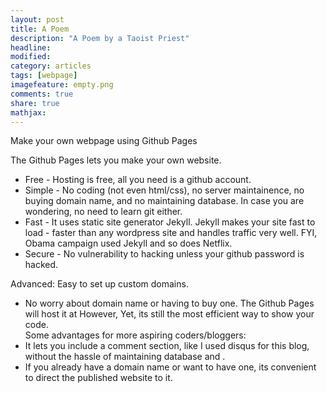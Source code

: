 ```yaml
---
layout: post
title: A Poem 
description: "A Poem by a Taoist Priest"
headline:
modified: 
category: articles
tags: [webpage]
imagefeature: empty.png
comments: true
share: true
mathjax:
---
```


Make your own webpage using Github Pages

The Github Pages lets you make your own website. 

* Free - Hosting is free, all you need is a github account.
* Simple - No coding (not even html/css), no server maintainence, no buying domain name, and no maintaining database. In case you are wondering, no need to learn git either. 
* Fast - It uses static site generator Jekyll. Jekyll makes your site fast to load - faster than any wordpress site and handles traffic very well. FYI, Obama campaign used Jekyll and so does Netflix.
* Secure - No vulnerability to hacking unless your github password is hacked.

Advanced:
Easy to set up custom domains.

* No worry about domain name or having to buy one. The Github Pages will host it at 
However, 
Yet, its still the most efficient way to show your code.   
Some advantages for more aspiring coders/bloggers:
* It lets you include a comment section, like I used disqus for this blog, without the hassle of maintaining database and .
* If you already have a domain name or want to have one, its convenient to direct the published website to it.
 

